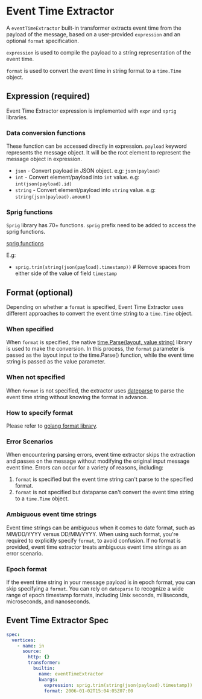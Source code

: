 # Event Time Extractor

A `eventTimeExtractor` built-in transformer extracts event time from the payload of the message, based on a user-provided `expression` and an optional `format` specification.

`expression` is used to compile the payload to a string representation of the event time.

`format` is used to convert the event time in string format to a `time.Time` object.

## Expression (required)

Event Time Extractor expression is implemented with `expr` and `sprig` libraries.

### Data conversion functions

These function can be accessed directly in expression. `payload` keyword represents the message object. It will be the root element to represent the message object in expression.

- `json` - Convert payload in JSON object. e.g: `json(payload)`
- `int` - Convert element/payload into `int` value. e.g: `int(json(payload).id)`
- `string` - Convert element/payload into `string` value. e.g: `string(json(payload).amount)`

### Sprig functions

`Sprig` library has 70+ functions. `sprig` prefix need to be added to access the sprig functions.

[sprig functions](http://masterminds.github.io/sprig/)

E.g:

- `sprig.trim(string(json(payload).timestamp))` # Remove spaces from either side of the value of field `timestamp`

## Format (optional)

Depending on whether a `format` is specified, Event Time Extractor uses different approaches to convert the event time string to a `time.Time` object.

### When specified
When `format` is specified, the native [time.Parse(layout, value string)](https://pkg.go.dev/time#Parse) library is used to make the conversion. In this process, the `format` parameter is passed as the layout input to the time.Parse() function, while the event time string is passed as the value parameter.

### When not specified
When `format` is not specified, the extractor uses [dateparse](https://github.com/araddon/dateparse) to parse the event time string without knowing the format in advance.

### How to specify format
Please refer to [golang format library](https://cs.opensource.google/go/go/+/refs/tags/go1.19.5:src/time/format.go).

### Error Scenarios
When encountering parsing errors, event time extractor skips the extraction and passes on the message without modifying the original input message event time. Errors can occur for a variety of reasons, including:

1. `format` is specified but the event time string can't parse to the specified format.
1. `format` is not specified but dataparse can't convert the event time string to a `time.Time` object.

### Ambiguous event time strings
Event time strings can be ambiguous when it comes to date format, such as MM/DD/YYYY versus DD/MM/YYYY. When using such format, you're required to explicitly specify `format`, to avoid confusion.
If no format is provided, event time extractor treats ambiguous event time strings as an error scenario.

### Epoch format
If the event time string in your message payload is in epoch format, you can skip specifying a `format`. You can rely on `dateparse` to recognize a wide range of epoch timestamp formats, including Unix seconds, milliseconds, microseconds, and nanoseconds.

## Event Time Extractor Spec

```yaml
spec:
  vertices:
    - name: in
      source:
        http: {}
        transformer:
          builtin:
            name: eventTimeExtractor
            kwargs:
              expression: sprig.trim(string(json(payload).timestamp))
              format: 2006-01-02T15:04:05Z07:00
```